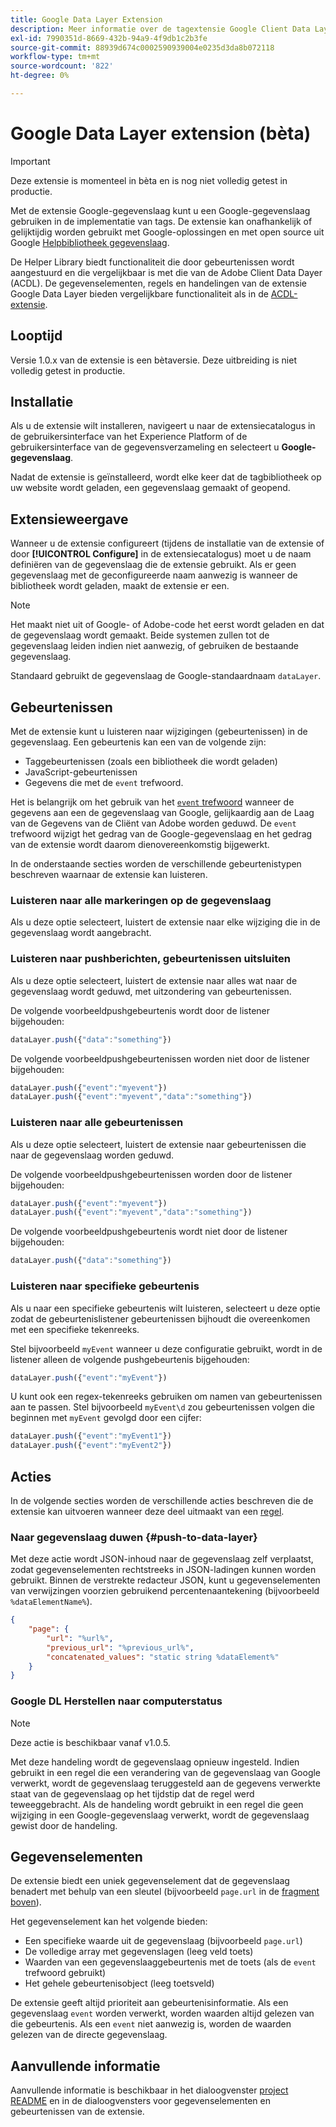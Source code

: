 ```yaml
---
title: Google Data Layer Extension
description: Meer informatie over de tagextensie Google Client Data Layer in Adobe Experience Platform.
exl-id: 7990351d-8669-432b-94a9-4f9db1c2b3fe
source-git-commit: 88939d674c0002590939004e0235d3da8b072118
workflow-type: tm+mt
source-wordcount: '822'
ht-degree: 0%

---
```


# Google Data Layer extension (bèta)

>[!IMPORTANT]
>
>Deze extensie is momenteel in bèta en is nog niet volledig getest in productie.

Met de extensie Google-gegevenslaag kunt u een Google-gegevenslaag gebruiken in de implementatie van tags. De extensie kan onafhankelijk of gelijktijdig worden gebruikt met Google-oplossingen en met open source uit Google [Helpbibliotheek gegevenslaag](https://github.com/google/data-layer-helper).

De Helper Library biedt functionaliteit die door gebeurtenissen wordt aangestuurd en die vergelijkbaar is met die van de Adobe Client Data Dayer (ACDL). De gegevenselementen, regels en handelingen van de extensie Google Data Layer bieden vergelijkbare functionaliteit als in de [ACDL-extensie](../client-data-layer/overview.md).

## Looptijd

Versie 1.0.x van de extensie is een bètaversie. Deze uitbreiding is niet volledig getest in productie.

## Installatie

Als u de extensie wilt installeren, navigeert u naar de extensiecatalogus in de gebruikersinterface van het Experience Platform of de gebruikersinterface van de gegevensverzameling en selecteert u **Google-gegevenslaag**.

Nadat de extensie is geïnstalleerd, wordt elke keer dat de tagbibliotheek op uw website wordt geladen, een gegevenslaag gemaakt of geopend.

## Extensieweergave

Wanneer u de extensie configureert (tijdens de installatie van de extensie of door **[!UICONTROL Configure]** in de extensiecatalogus) moet u de naam definiëren van de gegevenslaag die de extensie gebruikt. Als er geen gegevenslaag met de geconfigureerde naam aanwezig is wanneer de bibliotheek wordt geladen, maakt de extensie er een.

>[!NOTE]
>
>Het maakt niet uit of Google- of Adobe-code het eerst wordt geladen en dat de gegevenslaag wordt gemaakt. Beide systemen zullen tot de gegevenslaag leiden indien niet aanwezig, of gebruiken de bestaande gegevenslaag.

Standaard gebruikt de gegevenslaag de Google-standaardnaam `dataLayer`.

## Gebeurtenissen

Met de extensie kunt u luisteren naar wijzigingen (gebeurtenissen) in de gegevenslaag. Een gebeurtenis kan een van de volgende zijn:

* Taggebeurtenissen (zoals een bibliotheek die wordt geladen)
* JavaScript-gebeurtenissen
* Gegevens die met de `event` trefwoord.

Het is belangrijk om het gebruik van het [`event` trefwoord](https://developers.google.com/tag-platform/devguides/datalayer#use_a_data_layer_with_event_handlers) wanneer de gegevens aan een de gegevenslaag van Google, gelijkaardig aan de Laag van de Gegevens van de Cliënt van Adobe worden geduwd. De `event` trefwoord wijzigt het gedrag van de Google-gegevenslaag en het gedrag van de extensie wordt daarom dienovereenkomstig bijgewerkt.

In de onderstaande secties worden de verschillende gebeurtenistypen beschreven waarnaar de extensie kan luisteren.

### Luisteren naar alle markeringen op de gegevenslaag

Als u deze optie selecteert, luistert de extensie naar elke wijziging die in de gegevenslaag wordt aangebracht.

### Luisteren naar pushberichten, gebeurtenissen uitsluiten

Als u deze optie selecteert, luistert de extensie naar alles wat naar de gegevenslaag wordt geduwd, met uitzondering van gebeurtenissen.

De volgende voorbeeldpushgebeurtenis wordt door de listener bijgehouden:

```js
dataLayer.push({"data":"something"})
```

De volgende voorbeeldpushgebeurtenissen worden niet door de listener bijgehouden:

```js
dataLayer.push({"event":"myevent"})
dataLayer.push({"event":"myevent","data":"something"})
```

### Luisteren naar alle gebeurtenissen

Als u deze optie selecteert, luistert de extensie naar gebeurtenissen die naar de gegevenslaag worden geduwd.

De volgende voorbeeldpushgebeurtenissen worden door de listener bijgehouden:

```js
dataLayer.push({"event":"myevent"})
dataLayer.push({"event":"myevent","data":"something"})
```

De volgende voorbeeldpushgebeurtenis wordt niet door de listener bijgehouden:

```js
dataLayer.push({"data":"something"})
```

### Luisteren naar specifieke gebeurtenis

Als u naar een specifieke gebeurtenis wilt luisteren, selecteert u deze optie zodat de gebeurtenislistener gebeurtenissen bijhoudt die overeenkomen met een specifieke tekenreeks.

Stel bijvoorbeeld `myEvent` wanneer u deze configuratie gebruikt, wordt in de listener alleen de volgende pushgebeurtenis bijgehouden:

```js
dataLayer.push({"event":"myEvent"})
```

U kunt ook een regex-tekenreeks gebruiken om namen van gebeurtenissen aan te passen. Stel bijvoorbeeld `myEvent\d` zou gebeurtenissen volgen die beginnen met `myEvent` gevolgd door een cijfer:

```js
dataLayer.push({"event":"myEvent1"})
dataLayer.push({"event":"myEvent2"})
```

## Acties

In de volgende secties worden de verschillende acties beschreven die de extensie kan uitvoeren wanneer deze deel uitmaakt van een [regel](../../../ui/managing-resources/rules.md).

### Naar gegevenslaag duwen {#push-to-data-layer}

Met deze actie wordt JSON-inhoud naar de gegevenslaag zelf verplaatst, zodat gegevenselementen rechtstreeks in JSON-ladingen kunnen worden gebruikt. Binnen de verstrekte redacteur JSON, kunt u gegevenselementen van verwijzingen voorzien gebruikend percentenaantekening (bijvoorbeeld `%dataElementName%`).

```json
{
    "page": {
        "url": "%url%",
        "previous_url": "%previous_url%",
        "concatenated_values": "static string %dataElement%"
    }
}
```

### Google DL Herstellen naar computerstatus

>[!NOTE]
>
>Deze actie is beschikbaar vanaf v1.0.5.

Met deze handeling wordt de gegevenslaag opnieuw ingesteld. Indien gebruikt in een regel die een verandering van de gegevenslaag van Google verwerkt, wordt de gegevenslaag teruggesteld aan de gegevens verwerkte staat van de gegevenslaag op het tijdstip dat de regel werd teweeggebracht. Als de handeling wordt gebruikt in een regel die geen wijziging in een Google-gegevenslaag verwerkt, wordt de gegevenslaag gewist door de handeling.

## Gegevenselementen

De extensie biedt een uniek gegevenselement dat de gegevenslaag benadert met behulp van een sleutel (bijvoorbeeld `page.url` in de [fragment boven](#push-to-data-layer)).

Het gegevenselement kan het volgende bieden:

* Een specifieke waarde uit de gegevenslaag (bijvoorbeeld `page.url`)
* De volledige array met gegevenslagen (leeg veld toets)
* Waarden van een gegevenslaaggebeurtenis met de toets (als de `event` trefwoord gebruikt)
* Het gehele gebeurtenisobject (leeg toetsveld)

De extensie geeft altijd prioriteit aan gebeurtenisinformatie. Als een gegevenslaag `event` worden verwerkt, worden waarden altijd gelezen van die gebeurtenis. Als een `event` niet aanwezig is, worden de waarden gelezen van de directe gegevenslaag.

## Aanvullende informatie

Aanvullende informatie is beschikbaar in het dialoogvenster [project README](https://github.com/adobe/reactor-extension-googledatalayer/blob/main/README.md) en in de dialoogvensters voor gegevenselementen en gebeurtenissen van de extensie.
